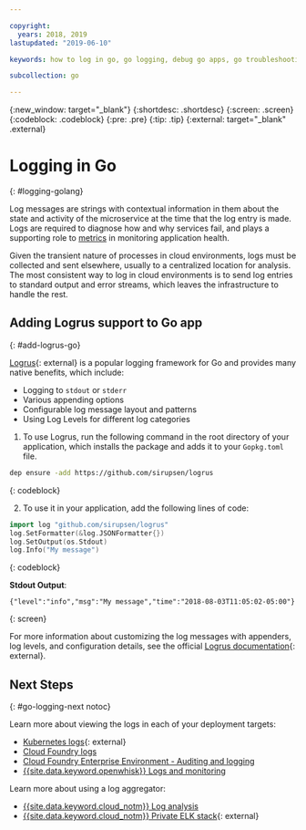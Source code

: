 ```yaml
---

copyright:
  years: 2018, 2019
lastupdated: "2019-06-10"

keywords: how to log in go, go logging, debug go apps, go troubleshooting, logrus go, go stdout

subcollection: go

---
```


{:new_window: target="_blank"}
{:shortdesc: .shortdesc}
{:screen: .screen}
{:codeblock: .codeblock}
{:pre: .pre}
{:tip: .tip}
{:external: target="_blank" .external}

# Logging in Go
{: #logging-golang}

Log messages are strings with contextual information in them about the state and activity of the microservice at the time that the log entry is made. Logs are required to diagnose how and why services fail, and plays a supporting role to [metrics](/docs/go?topic=go-go-appmetrics) in monitoring application health.

Given the transient nature of processes in cloud environments, logs must be collected and sent elsewhere, usually to a centralized location for analysis. The most consistent way to log in cloud environments is to send log entries to standard output and error streams, which leaves the infrastructure to handle the rest.

## Adding Logrus support to Go app
{: #add-logrus-go}

[Logrus](https://github.com/sirupsen/logrus){: external} is a popular logging framework for Go and provides many native benefits, which include: 
 * Logging to `stdout` or `stderr`
 * Various appending options
 * Configurable log message layout and patterns
 * Using Log Levels for different log categories

1. To use Logrus, run the following command in the root directory of your application, which installs the package and adds it to your `Gopkg.toml` file.
  ```bash
  dep ensure -add https://github.com/sirupsen/logrus
  ```
  {: codeblock}

2. To use it in your application, add the following lines of code:
  ```go
  import log "github.com/sirupsen/logrus"
  log.SetFormatter(&log.JSONFormatter{})
  log.SetOutput(os.Stdout)
  log.Info("My message")
  ```
  {: codeblock}

  **Stdout Output**:
  ```
  {"level":"info","msg":"My message","time":"2018-08-03T11:05:02-05:00"}
  ```
  {: screen}

For more information about customizing the log messages with appenders, log levels, and configuration details, see the official [Logrus documentation](https://godoc.org/gopkg.in/Sirupsen/logrus.v0){: external}.

## Next Steps
{: #go-logging-next notoc}

Learn more about viewing the logs in each of your deployment targets:
* [Kubernetes logs](https://kubernetes.io/docs/concepts/cluster-administration/logging/#basic-logging-in-kubernetes){: external}
* [Cloud Foundry logs](/docs/services/CloudLogAnalysis/cfapps?topic=cloudloganalysis-logging_cf_apps)
* [Cloud Foundry Enterprise Environment - Auditing and logging](/docs/cloud-foundry?topic=cloud-foundry-auditing-logging#auditing-logging)
* [{{site.data.keyword.openwhisk}} Logs and monitoring](/docs/openwhisk?topic=cloud-functions-logs)

Learn more about using a log aggregator:
* [{{site.data.keyword.cloud_notm}} Log analysis](/docs/services/CloudLogAnalysis?topic=cloudloganalysis-log_analysis_ov#log_analysis_ov)
* [{{site.data.keyword.cloud_notm}} Private ELK stack](https://www.ibm.com/support/knowledgecenter/en/SSBS6K_2.1.0.2/manage_metrics/logging_elk.html){: external}
